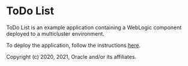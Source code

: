 # ToDo List

ToDo List is an example application containing a WebLogic component deployed to a multicluster environment.

To deploy the application, follow the instructions [here](https://verrazzano.io/latest/docs/samples/multicluster/todo-list/).

Copyright (c) 2020, 2021, Oracle and/or its affiliates.
